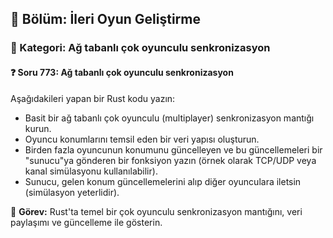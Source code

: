 ## 📘 Bölüm: İleri Oyun Geliştirme  
### 🔹 Kategori: Ağ tabanlı çok oyunculu senkronizasyon  
#### ❓ Soru 773: Ağ tabanlı çok oyunculu senkronizasyon

Aşağıdakileri yapan bir Rust kodu yazın:

- Basit bir ağ tabanlı çok oyunculu (multiplayer) senkronizasyon mantığı kurun.
- Oyuncu konumlarını temsil eden bir veri yapısı oluşturun.
- Birden fazla oyuncunun konumunu güncelleyen ve bu güncellemeleri bir "sunucu"ya gönderen bir fonksiyon yazın (örnek olarak TCP/UDP veya kanal simülasyonu kullanılabilir).
- Sunucu, gelen konum güncellemelerini alıp diğer oyunculara iletsin (simülasyon yeterlidir).

🔧 **Görev:** Rust'ta temel bir çok oyunculu senkronizasyon mantığını, veri paylaşımı ve güncelleme ile gösterin.
